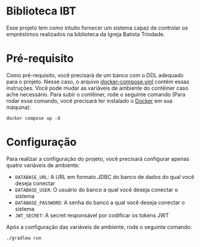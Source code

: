 # Biblioteca IBT

Esse projeto tem como intuito fornecer um sistema capaz de controlar os empréstimos realizados na biblioteca da Igreja
Batista Trindade.

# Pré-requisito

Como pré-requisito, você precisará de um banco com o DDL adequado para o projeto. Nesse caso, o
arquivo [docker-compose.yml](./docker-compose.yml) contém essas instruções. Você pode mudar as variáveis de ambiente do
contêiner caso ache necessário. Para subir o contêiner, rode o seguinte comando (Para rodar esse comando, você precisará
ter instalado o [Docker](https://www.docker.com/) em sua máquina):

```shell
docker compose up -d
```

# Configuração

Para realizar a configuração do projeto, você precisará configurar apenas quatro variáveis de ambiente:

- `DATABASE_URL`: A URL em formato JDBC do banco de dados do qual você deseja conectar
- `DATABASE_USER`: O usuário do banco a qual você deseja conectar o sistema
- `DATABASE_PASSWORD`: A senha do banco a qual você deseja conectar o sistema
- `JWT_SECRET`: A secret responsável por codificar os tokens JWT

Após a configuração das variáveis de ambiente, rode o seguinte comando:

```shell
./gradlew run
```